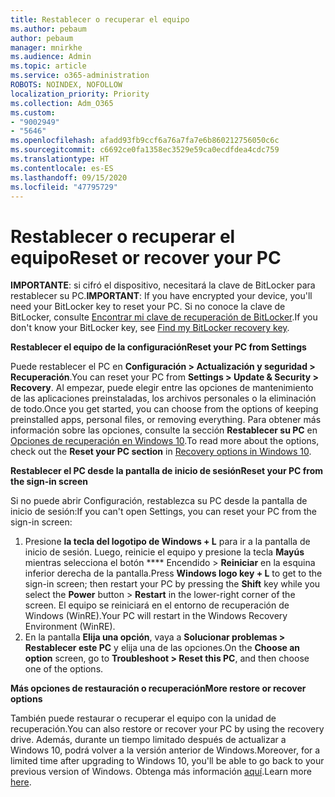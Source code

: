```yaml
---
title: Restablecer o recuperar el equipo
ms.author: pebaum
author: pebaum
manager: mnirkhe
ms.audience: Admin
ms.topic: article
ms.service: o365-administration
ROBOTS: NOINDEX, NOFOLLOW
localization_priority: Priority
ms.collection: Adm_O365
ms.custom:
- "9002949"
- "5646"
ms.openlocfilehash: afadd93fb9ccf6a76a7fa7e6b860212756050c6c
ms.sourcegitcommit: c6692ce0fa1358ec3529e59ca0ecdfdea4cdc759
ms.translationtype: HT
ms.contentlocale: es-ES
ms.lasthandoff: 09/15/2020
ms.locfileid: "47795729"
---
```

# <a name="reset-or-recover-your-pc"></a><span data-ttu-id="0cef9-102">Restablecer o recuperar el equipo</span><span class="sxs-lookup"><span data-stu-id="0cef9-102">Reset or recover your PC</span></span>

<span data-ttu-id="0cef9-103">**IMPORTANTE**: si cifró el dispositivo, necesitará la clave de BitLocker para restablecer su PC.</span><span class="sxs-lookup"><span data-stu-id="0cef9-103">**IMPORTANT**: If you have encrypted your device, you'll need your BitLocker key to reset your PC.</span></span> <span data-ttu-id="0cef9-104">Si no conoce la clave de BitLocker, consulte [Encontrar mi clave de recuperación de BitLocker](https://support.microsoft.com/help/4026181/windows-10-find-my-bitlocker-recovery-key).</span><span class="sxs-lookup"><span data-stu-id="0cef9-104">If you don't know your BitLocker key, see [Find my BitLocker recovery key](https://support.microsoft.com/help/4026181/windows-10-find-my-bitlocker-recovery-key).</span></span>

<span data-ttu-id="0cef9-105">**Restablecer el equipo de la configuración**</span><span class="sxs-lookup"><span data-stu-id="0cef9-105">**Reset your PC from Settings**</span></span>

<span data-ttu-id="0cef9-106">Puede restablecer el PC en **Configuración > Actualización y seguridad > Recuperación**.</span><span class="sxs-lookup"><span data-stu-id="0cef9-106">You can reset your PC from **Settings > Update & Security > Recovery**.</span></span> <span data-ttu-id="0cef9-107">Al empezar, puede elegir entre las opciones de mantenimiento de las aplicaciones preinstaladas, los archivos personales o la eliminación de todo.</span><span class="sxs-lookup"><span data-stu-id="0cef9-107">Once you get started, you can choose from the options of keeping preinstalled apps, personal files, or removing everything.</span></span> <span data-ttu-id="0cef9-108">Para obtener más información sobre las opciones, consulte la sección **Restablecer su PC** en [Opciones de recuperación en Windows 10](https://support.microsoft.com/help/12415/windows-10-recovery-options).</span><span class="sxs-lookup"><span data-stu-id="0cef9-108">To read more about the options, check out the **Reset your PC section** in [Recovery options in Windows 10](https://support.microsoft.com/help/12415/windows-10-recovery-options).</span></span>

<span data-ttu-id="0cef9-109">**Restablecer el PC desde la pantalla de inicio de sesión**</span><span class="sxs-lookup"><span data-stu-id="0cef9-109">**Reset your PC from the sign-in screen**</span></span>

<span data-ttu-id="0cef9-110">Si no puede abrir Configuración, restablezca su PC desde la pantalla de inicio de sesión:</span><span class="sxs-lookup"><span data-stu-id="0cef9-110">If you can't open Settings, you can reset your PC from the sign-in screen:</span></span>

1. <span data-ttu-id="0cef9-111">Presione **la tecla del logotipo de Windows + L** para ir a la pantalla de inicio de sesión. Luego, reinicie el equipo y presione la tecla **Mayús** mientras selecciona el botón \*\*\*\* Encendido > **Reiniciar** en la esquina inferior derecha de la pantalla.</span><span class="sxs-lookup"><span data-stu-id="0cef9-111">Press **Windows logo key + L** to get to the sign-in screen; then restart your PC by pressing the **Shift** key while you select the **Power** button > **Restart** in the lower-right corner of the screen.</span></span> <span data-ttu-id="0cef9-112">El equipo se reiniciará en el entorno de recuperación de Windows (WinRE).</span><span class="sxs-lookup"><span data-stu-id="0cef9-112">Your PC will restart in the Windows Recovery Environment (WinRE).</span></span>
2. <span data-ttu-id="0cef9-113">En la pantalla **Elija una opción**, vaya a **Solucionar problemas > Restablecer este PC** y elija una de las opciones.</span><span class="sxs-lookup"><span data-stu-id="0cef9-113">On the **Choose an option** screen, go to **Troubleshoot > Reset this PC**, and then choose one of the options.</span></span>

<span data-ttu-id="0cef9-114">**Más opciones de restauración o recuperación**</span><span class="sxs-lookup"><span data-stu-id="0cef9-114">**More restore or recover options**</span></span>

<span data-ttu-id="0cef9-115">También puede restaurar o recuperar el equipo con la unidad de recuperación.</span><span class="sxs-lookup"><span data-stu-id="0cef9-115">You can also restore or recover your PC by using the recovery drive.</span></span> <span data-ttu-id="0cef9-116">Además, durante un tiempo limitado después de actualizar a Windows 10, podrá volver a la versión anterior de Windows.</span><span class="sxs-lookup"><span data-stu-id="0cef9-116">Moreover, for a limited time after upgrading to Windows 10, you'll be able to go back to your previous version of Windows.</span></span> <span data-ttu-id="0cef9-117">Obtenga más información [aquí](https://support.microsoft.com/help/12415/windows-10-recovery-options).</span><span class="sxs-lookup"><span data-stu-id="0cef9-117">Learn more [here](https://support.microsoft.com/help/12415/windows-10-recovery-options).</span></span>
